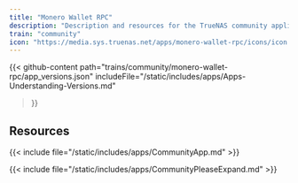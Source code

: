 ```yaml
---
title: "Monero Wallet RPC"
description: "Description and resources for the TrueNAS community application called Monero Wallet RPC."
train: "community"
icon: "https://media.sys.truenas.net/apps/monero-wallet-rpc/icons/icon.png"
---
```


{{< github-content 
    path="trains/community/monero-wallet-rpc/app_versions.json"
	includeFile="/static/includes/apps/Apps-Understanding-Versions.md"
>}}

## Resources

{{< include file="/static/includes/apps/CommunityApp.md" >}}

{{< include file="/static/includes/apps/CommunityPleaseExpand.md" >}}
